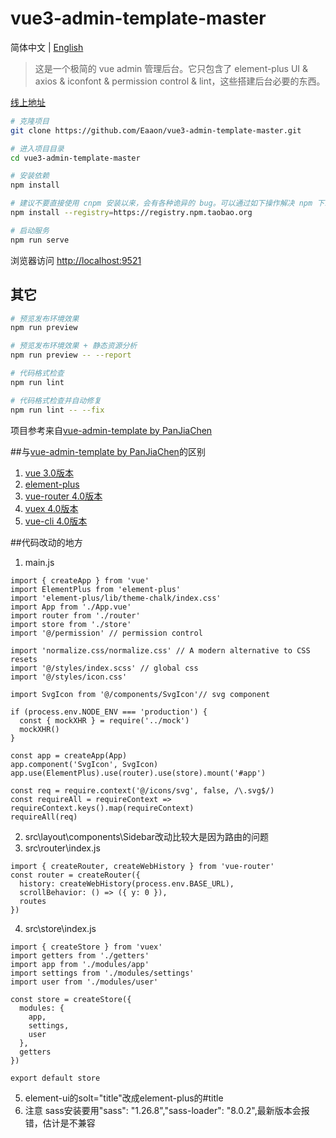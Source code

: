 # vue3-admin-template-master

简体中文 | [English](./README-en.md)

> 这是一个极简的 vue admin 管理后台。它只包含了 element-plus UI & axios & iconfont & permission control & lint，这些搭建后台必要的东西。

[线上地址](https://github.com/Eaaon/vue3-admin-template-master.git)

```bash
# 克隆项目
git clone https://github.com/Eaaon/vue3-admin-template-master.git

# 进入项目目录
cd vue3-admin-template-master

# 安装依赖
npm install

# 建议不要直接使用 cnpm 安装以来，会有各种诡异的 bug。可以通过如下操作解决 npm 下载速度慢的问题
npm install --registry=https://registry.npm.taobao.org

# 启动服务
npm run serve
```

浏览器访问 [http://localhost:9521](http://localhost:9521)

## 其它

```bash
# 预览发布环境效果
npm run preview

# 预览发布环境效果 + 静态资源分析
npm run preview -- --report

# 代码格式检查
npm run lint

# 代码格式检查并自动修复
npm run lint -- --fix
```
项目参考来自[vue-admin-template by PanJiaChen](http://panjiachen.github.io/vue-admin-template)

##与[vue-admin-template by PanJiaChen](http://panjiachen.github.io/vue-admin-template)的区别
1. [vue 3.0版本](https://vue3js.cn/docs/zh/)
2. [element-plus](https://element-plus.gitee.io/#/zh-CN)
3. [vue-router 4.0版本](https://next.router.vuejs.org/zh/index.html)
4. [vuex 4.0版本](https://next.vuex.vuejs.org/)
5. [vue-cli 4.0版本](https://cli.vuejs.org/zh/)

##代码改动的地方
1. main.js
```
import { createApp } from 'vue'
import ElementPlus from 'element-plus'
import 'element-plus/lib/theme-chalk/index.css'
import App from './App.vue'
import router from './router'
import store from './store'
import '@/permission' // permission control

import 'normalize.css/normalize.css' // A modern alternative to CSS resets
import '@/styles/index.scss' // global css
import '@/styles/icon.css'

import SvgIcon from '@/components/SvgIcon'// svg component

if (process.env.NODE_ENV === 'production') {
  const { mockXHR } = require('../mock')
  mockXHR()
}

const app = createApp(App)
app.component('SvgIcon', SvgIcon)
app.use(ElementPlus).use(router).use(store).mount('#app')

const req = require.context('@/icons/svg', false, /\.svg$/)
const requireAll = requireContext => requireContext.keys().map(requireContext)
requireAll(req)

```
2. src\layout\components\Sidebar改动比较大是因为路由的问题
3. src\router\index.js
```
import { createRouter, createWebHistory } from 'vue-router'
const router = createRouter({
  history: createWebHistory(process.env.BASE_URL),
  scrollBehavior: () => ({ y: 0 }),
  routes
})
```
4. src\store\index.js
```
import { createStore } from 'vuex'
import getters from './getters'
import app from './modules/app'
import settings from './modules/settings'
import user from './modules/user'

const store = createStore({
  modules: {
    app,
    settings,
    user
  },
  getters
})

export default store

```
5. element-ui的solt="title"改成element-plus的#title
6. 注意 sass安装要用"sass": "1.26.8","sass-loader": "8.0.2",最新版本会报错，估计是不兼容
